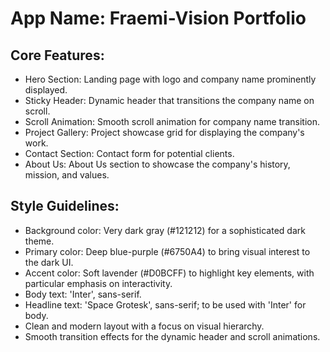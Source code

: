 # **App Name**: Fraemi-Vision Portfolio

## Core Features:

- Hero Section: Landing page with logo and company name prominently displayed.
- Sticky Header: Dynamic header that transitions the company name on scroll.
- Scroll Animation: Smooth scroll animation for company name transition.
- Project Gallery: Project showcase grid for displaying the company's work.
- Contact Section: Contact form for potential clients.
- About Us: About Us section to showcase the company's history, mission, and values.

## Style Guidelines:

- Background color: Very dark gray (#121212) for a sophisticated dark theme.
- Primary color: Deep blue-purple (#6750A4) to bring visual interest to the dark UI.
- Accent color: Soft lavender (#D0BCFF) to highlight key elements, with particular emphasis on interactivity.
- Body text: 'Inter', sans-serif.
- Headline text: 'Space Grotesk', sans-serif; to be used with 'Inter' for body.
- Clean and modern layout with a focus on visual hierarchy.
- Smooth transition effects for the dynamic header and scroll animations.